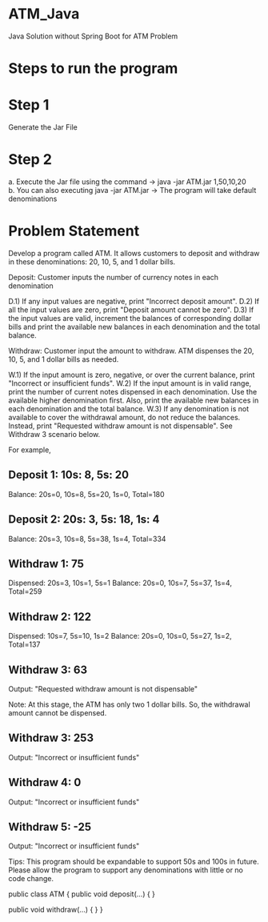# ATM_Java
Java Solution without Spring Boot for ATM Problem

# Steps to run the program
# Step 1
Generate the Jar File
# Step 2
a. Execute the Jar file using the command -> java -jar ATM.jar 1,50,10,20 <br />
b. You can also executing java -jar ATM.jar -> The program will take default denominations<br />

# Problem Statement

Develop a program called ATM. It allows customers to deposit and withdraw in these denominations: 20, 10, 5, and 1 dollar bills.

Deposit: Customer inputs the number of currency notes in each denomination

D.1) If any input values are negative, print "Incorrect deposit amount".
D.2) If all the input values are zero, print "Deposit amount cannot be zero".
D.3) If the input values are valid, increment the balances of corresponding dollar bills and print the available new balances in each denomination and the total balance.

Withdraw: Customer input the amount to withdraw. ATM dispenses the 20, 10, 5, and 1 dollar bills as needed. 

W.1) If the input amount is zero, negative, or over the current balance, print "Incorrect or insufficient funds".
W.2) If the input amount is in valid range, print the number of current notes dispensed in each denomination. Use the available higher denomination first. Also, print the available new balances in each denomination and the total balance.
W.3) If any denomination is not available to cover the withdrawal amount, do not reduce the balances. Instead, print "Requested withdraw amount is not dispensable". See Withdraw 3 scenario below.


For example, 

Deposit 1: 10s: 8, 5s: 20
---------------------------------

Balance: 20s=0, 10s=8, 5s=20, 1s=0, Total=180

Deposit 2: 20s: 3, 5s: 18, 1s: 4
-----------------------------------------

Balance: 20s=3, 10s=8, 5s=38, 1s=4, Total=334

Withdraw 1: 75
---------------------

Dispensed: 20s=3, 10s=1, 5s=1
Balance: 20s=0, 10s=7, 5s=37, 1s=4, Total=259

Withdraw 2: 122
----------------------

Dispensed: 10s=7, 5s=10, 1s=2
Balance: 20s=0, 10s=0, 5s=27, 1s=2, Total=137

Withdraw 3: 63
----------------------

Output: "Requested withdraw amount is not dispensable"

Note: At this stage, the ATM has only two 1 dollar bills. So, the withdrawal amount cannot be dispensed.

Withdraw 3: 253
----------------------

Output: "Incorrect or insufficient funds"

Withdraw 4: 0
-------------------

Output: "Incorrect or insufficient funds"

Withdraw 5: -25
----------------------

Output: "Incorrect or insufficient funds"


Tips: This program should be expandable to support 50s and 100s in future. Please allow the program to support any denominations with little or no code change.

public class ATM {
   public void deposit(...) {
   }

   public void withdraw(...) {
   }
}
